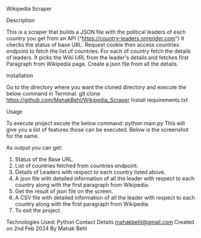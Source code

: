Wikipedia Scraper

Description

This is a scraper that builds a JSON file with the political leaders of each country you get from an API ("https://country-leaders.onrender.com") 
It checks the status of base URL.
Request cookie then access countries endpoint to fetch the list of countries. 
For each of country fetch the details of leaders. 
 It picks the Wiki URL from the leader's details and fetches first Paragraph from Wikipedia page. 
Create a json file from all the details.

Installation

Go to the directory where you want the cloned directory and execute the below command in Terminal.
git clone https://github.com/MahakBehl/Wikipedia_Scraper
Install requirements.txt

Usage

To execute project excute the below command:
python main.py
This will give you a list of features those can be executed. Below is the screenshot for the same.
 
As output you can get:
1)	Status of the Base URL.
2)	List of countries fetched from countries endpoint.
3)	Details of Leaders with respect to each country listed above.
4)	A json file with detailed information of all the leader with respect to each country along with the first paragraph from Wikipedia.
5)	Get the result of json file on the screen.
6)	A CSV file with detailed information of all the leader with respect to each country along with the first paragraph from Wikipedia.
7)	To exit the project.

Technologies Used: Python 
Contact Details mahakbehl@gmail.com
Created on 2nd Feb 2024
By Mahak Behl


